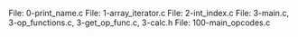File: 0-print_name.c
File: 1-array_iterator.c
File: 2-int_index.c
File: 3-main.c, 3-op_functions.c, 3-get_op_func.c, 3-calc.h
File: 100-main_opcodes.c
